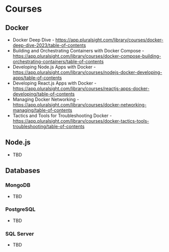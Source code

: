 # Courses

## Docker
* Docker Deep Dive - https://app.pluralsight.com/library/courses/docker-deep-dive-2023/table-of-contents
* Building and Orchestrating Containers with Docker Compose - https://app.pluralsight.com/library/courses/docker-compose-building-orchestrating-containers/table-of-contents
* Developing Node.js Apps with Docker - https://app.pluralsight.com/library/courses/nodejs-docker-developing-apps/table-of-contents
* Developing React.js Apps with Docker - https://app.pluralsight.com/library/courses/reactjs-apps-docker-developing/table-of-contents
* Managing Docker Networking - https://app.pluralsight.com/library/courses/docker-networking-managing/table-of-contents
* Tactics and Tools for Troubleshooting Docker - https://app.pluralsight.com/library/courses/docker-tactics-tools-troubleshooting/table-of-contents

## Node.js
- TBD

## Databases

### MongoDB
- TBD
### PostgreSQL
- TBD
### SQL Server
- TBD
